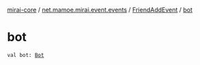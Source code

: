 [mirai-core](../../index.md) / [net.mamoe.mirai.event.events](../index.md) / [FriendAddEvent](index.md) / [bot](./bot.md)

# bot

`val bot: `[`Bot`](../../net.mamoe.mirai/-bot/index.md)